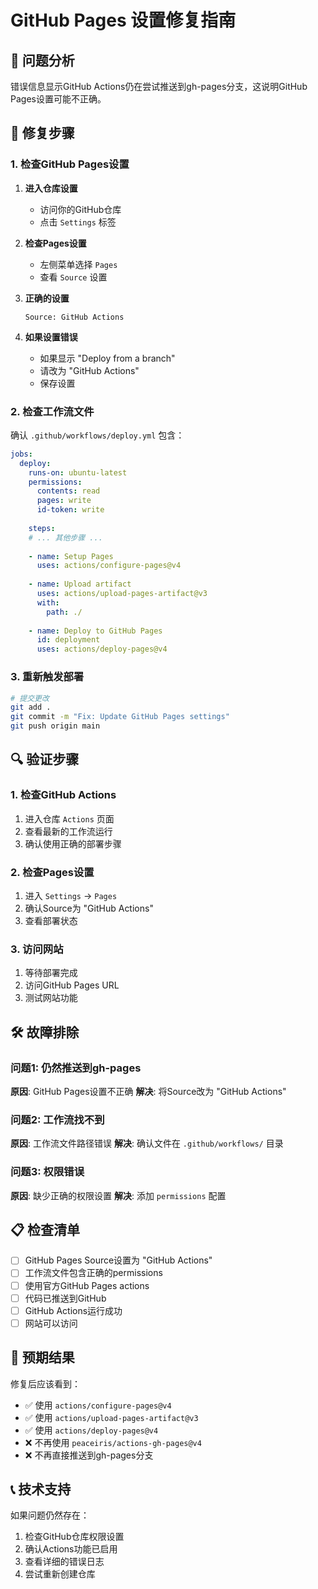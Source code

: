 # GitHub Pages 设置修复指南

## 🚨 问题分析

错误信息显示GitHub Actions仍在尝试推送到gh-pages分支，这说明GitHub Pages设置可能不正确。

## 🔧 修复步骤

### 1. 检查GitHub Pages设置

1. **进入仓库设置**
   - 访问你的GitHub仓库
   - 点击 `Settings` 标签

2. **检查Pages设置**
   - 左侧菜单选择 `Pages`
   - 查看 `Source` 设置

3. **正确的设置**
   ```
   Source: GitHub Actions
   ```

4. **如果设置错误**
   - 如果显示 "Deploy from a branch"
   - 请改为 "GitHub Actions"
   - 保存设置

### 2. 检查工作流文件

确认 `.github/workflows/deploy.yml` 包含：

```yaml
jobs:
  deploy:
    runs-on: ubuntu-latest
    permissions:
      contents: read
      pages: write
      id-token: write
    
    steps:
    # ... 其他步骤 ...
    
    - name: Setup Pages
      uses: actions/configure-pages@v4
      
    - name: Upload artifact
      uses: actions/upload-pages-artifact@v3
      with:
        path: ./
        
    - name: Deploy to GitHub Pages
      id: deployment
      uses: actions/deploy-pages@v4
```

### 3. 重新触发部署

```bash
# 提交更改
git add .
git commit -m "Fix: Update GitHub Pages settings"
git push origin main
```

## 🔍 验证步骤

### 1. 检查GitHub Actions
1. 进入仓库 `Actions` 页面
2. 查看最新的工作流运行
3. 确认使用正确的部署步骤

### 2. 检查Pages设置
1. 进入 `Settings` → `Pages`
2. 确认Source为 "GitHub Actions"
3. 查看部署状态

### 3. 访问网站
1. 等待部署完成
2. 访问GitHub Pages URL
3. 测试网站功能

## 🛠️ 故障排除

### 问题1: 仍然推送到gh-pages
**原因**: GitHub Pages设置不正确
**解决**: 将Source改为 "GitHub Actions"

### 问题2: 工作流找不到
**原因**: 工作流文件路径错误
**解决**: 确认文件在 `.github/workflows/` 目录

### 问题3: 权限错误
**原因**: 缺少正确的权限设置
**解决**: 添加 `permissions` 配置

## 📋 检查清单

- [ ] GitHub Pages Source设置为 "GitHub Actions"
- [ ] 工作流文件包含正确的permissions
- [ ] 使用官方GitHub Pages actions
- [ ] 代码已推送到GitHub
- [ ] GitHub Actions运行成功
- [ ] 网站可以访问

## 🎯 预期结果

修复后应该看到：
- ✅ 使用 `actions/configure-pages@v4`
- ✅ 使用 `actions/upload-pages-artifact@v3`
- ✅ 使用 `actions/deploy-pages@v4`
- ❌ 不再使用 `peaceiris/actions-gh-pages@v4`
- ❌ 不再直接推送到gh-pages分支

## 📞 技术支持

如果问题仍然存在：
1. 检查GitHub仓库权限设置
2. 确认Actions功能已启用
3. 查看详细的错误日志
4. 尝试重新创建仓库
